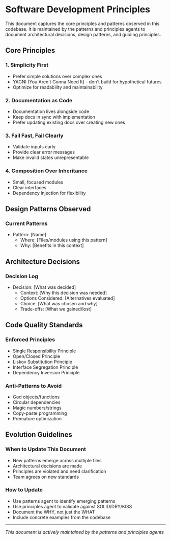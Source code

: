 # Software Development Principles

This document captures the core principles and patterns observed in this codebase. It is maintained by the patterns and principles agents to document architectural decisions, design patterns, and guiding principles.

## Core Principles

### 1. Simplicity First
- Prefer simple solutions over complex ones
- YAGNI (You Aren't Gonna Need It) - don't build for hypothetical futures
- Optimize for readability and maintainability

### 2. Documentation as Code
- Documentation lives alongside code
- Keep docs in sync with implementation
- Prefer updating existing docs over creating new ones

### 3. Fail Fast, Fail Clearly
- Validate inputs early
- Provide clear error messages
- Make invalid states unrepresentable

### 4. Composition Over Inheritance
- Small, focused modules
- Clear interfaces
- Dependency injection for flexibility

## Design Patterns Observed

### Current Patterns
<!-- This section is updated by the patterns agent -->
- Pattern: [Name]
  - Where: [Files/modules using this pattern]
  - Why: [Benefits in this context]

## Architecture Decisions

### Decision Log
<!-- Updated when significant architectural choices are made -->
- Decision: [What was decided]
  - Context: [Why this decision was needed]
  - Options Considered: [Alternatives evaluated]
  - Choice: [What was chosen and why]
  - Trade-offs: [What we gained/lost]

## Code Quality Standards

### Enforced Principles
- Single Responsibility Principle
- Open/Closed Principle
- Liskov Substitution Principle
- Interface Segregation Principle
- Dependency Inversion Principle

### Anti-Patterns to Avoid
- God objects/functions
- Circular dependencies
- Magic numbers/strings
- Copy-paste programming
- Premature optimization

## Evolution Guidelines

### When to Update This Document
- New patterns emerge across multiple files
- Architectural decisions are made
- Principles are violated and need clarification
- Team agrees on new standards

### How to Update
- Use patterns agent to identify emerging patterns
- Use principles agent to validate against SOLID/DRY/KISS
- Document the WHY, not just the WHAT
- Include concrete examples from the codebase

---
*This document is actively maintained by the patterns and principles agents*
